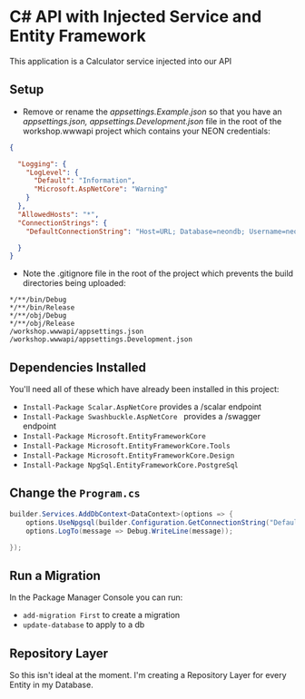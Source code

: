 # C# API with Injected Service and Entity Framework

This application is a Calculator service injected into our API
## Setup

- Remove or rename the *appsettings.Example.json* so that you have an *appsettings.json, appsettings.Development.json* file in the root of the workshop.wwwapi project which contains your NEON credentials:
```json
{

  "Logging": {
    "LogLevel": {
      "Default": "Information",
      "Microsoft.AspNetCore": "Warning"
    }
  },
  "AllowedHosts": "*",
  "ConnectionStrings": {
    "DefaultConnectionString": "Host=URL; Database=neondb; Username=neondb_owner; Password=PASSWORD;"

  }
}

```

- Note the .gitignore file in the root of the project which prevents the build directories being uploaded:
```
*/**/bin/Debug   
*/**/bin/Release   
*/**/obj/Debug   
*/**/obj/Release   
/workshop.wwwapi/appsettings.json
/workshop.wwwapi/appsettings.Development.json
```


## Dependencies Installed

You'll need all of these which have already been installed in this project:

- ```Install-Package Scalar.AspNetCore``` provides a /scalar endpoint 
- ```Install-Package Swashbuckle.AspNetCore ``` provides a /swagger endpoint
- ```Install-Package Microsoft.EntityFrameworkCore``` 
- ```Install-Package Microsoft.EntityFrameworkCore.Tools```
- ```Install-Package Microsoft.EntityFrameworkCore.Design```
- ```Install-Package NpgSql.EntityFrameworkCore.PostgreSql```

## Change the ```Program.cs```

```cs
builder.Services.AddDbContext<DataContext>(options => {
    options.UseNpgsql(builder.Configuration.GetConnectionString("DefaultConnectionString"));
    options.LogTo(message => Debug.WriteLine(message));

});

```

## Run a Migration

In the Package Manager Console you can run:

- ```add-migration First``` to create a migration
- ```update-database``` to apply to a db


## Repository Layer

So this isn't ideal at the moment.  I'm creating a Repository Layer for every Entity in my Database.  